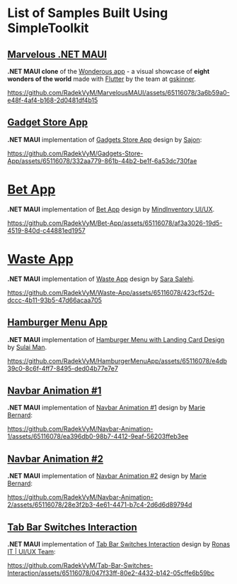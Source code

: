 # List of Samples Built Using SimpleToolkit

## [Marvelous .NET MAUI](https://github.com/RadekVyM/MarvelousMAUI)
**.NET MAUI clone** of the [Wonderous app](https://flutter.gskinner.com/wonderous/) - a visual showcase of **eight wonders of the world** made with [Flutter](https://github.com/flutter/flutter) by the team at [gskinner](https://gskinner.com/).

https://github.com/RadekVyM/MarvelousMAUI/assets/65116078/3a6b59a0-e48f-4af4-b168-2d0481df4b15

## [Gadget Store App](https://github.com/RadekVyM/Gadgets-Store-App)

**.NET MAUI** implementation of [Gadgets Store App](https://dribbble.com/shots/6983164-Gadgets-Store-App) design by [Sajon](https://dribbble.com/sajon007):

https://github.com/RadekVyM/Gadgets-Store-App/assets/65116078/332aa779-861b-44b2-be1f-6a53dc730fae

# [Bet App](https://github.com/RadekVyM/Bet-App)

**.NET MAUI** implementation of [Bet App](https://dribbble.com/shots/14384464-Bet-App) design by [MindInventory UI/UX](https://dribbble.com/MindInventoryUIUX).

https://github.com/RadekVyM/Bet-App/assets/65116078/af3a3026-19d5-4519-840d-c44881ed1957

# [Waste App](https://github.com/RadekVyM/Waste-App)

**.NET MAUI** implementation of [Waste App](https://dribbble.com/shots/14433671-Waste-App) design by [Sara Salehi](https://dribbble.com/SaraSalehi).

https://github.com/RadekVyM/Waste-App/assets/65116078/423cf52d-dccc-4b11-93b5-47d66acaa705

## [Hamburger Menu App](https://github.com/RadekVyM/HamburgerMenuApp)

**.NET MAUI** implementation of [Hamburger Menu with Landing Card Design](https://dribbble.com/shots/11101126-Hamburger-Menu-with-Landing-Card-Design) by [Sulai Man](https://dribbble.com/sully_man).

https://github.com/RadekVyM/HamburgerMenuApp/assets/65116078/e4db39c0-8c6f-4ff7-8495-ded04b77e7e7

## [Navbar Animation #1](https://github.com/RadekVyM/Navbar-Animation-1)

**.NET MAUI** implementation of [Navbar Animation #1](https://dribbble.com/shots/9852644-Navbar-Animation-1) design by [Marie Bernard](https://dribbble.com/marie_brn):

https://github.com/RadekVyM/Navbar-Animation-1/assets/65116078/ea396db0-98b7-4412-9eaf-56203ffeb3ee

## [Navbar Animation #2](https://github.com/RadekVyM/Navbar-Animation-2)

**.NET MAUI** implementation of [Navbar Animation #2](https://dribbble.com/shots/14122275-Navbar-Animation-2) design by [Marie Bernard](https://dribbble.com/marie_brn):

https://github.com/RadekVyM/Navbar-Animation-2/assets/65116078/28e3f2b3-4e61-4471-b7c4-2d6d6d89794d

## [Tab Bar Switches Interaction](https://github.com/RadekVyM/Tab-Bar-Switches-Interaction)

**.NET MAUI** implementation of [Tab Bar Switches Interaction](https://dribbble.com/shots/14028381-Tab-Bar-Switches-Interaction) design by [Ronas IT | UI/UX Team](https://dribbble.com/ronasit):

https://github.com/RadekVyM/Tab-Bar-Switches-Interaction/assets/65116078/047f33ff-80e2-4432-b142-05cffe6b59bc

